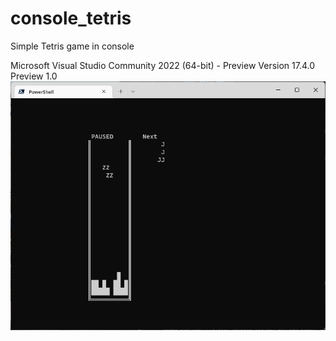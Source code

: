 # console_tetris
Simple Tetris game in console

Microsoft Visual Studio Community 2022 (64-bit) - Preview
Version 17.4.0 Preview 1.0
![sample image](https://github.com/pascal754/console_tetris/blob/main/console_tetris.png)
